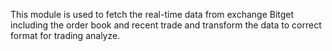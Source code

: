 This module is used to fetch the real-time data from exchange Bitget including the order book and recent trade and transform the data to correct format for trading analyze.

